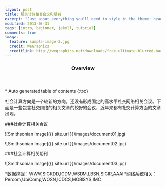 ```yaml
---
layout: post
title: 服务计算相关会议和期刊
excerpt: "Just about everything you'll need to style in the theme: headings, paragraphs, blockquotes, tables, code blocks, and more."
modified: 2013-05-31
tags: [intro, beginner, jekyll, tutorial]
comments: true
image:
  feature: sample-image-3.jpg
  credit: WeGraphics
  creditlink: http://wegraphics.net/downloads/free-ultimate-blurred-background-pack/
---
```


<section id="table-of-contents" class="toc">
  <header>
    <h3>Overview</h3>
  </header>
<div id="drawer" markdown="1">
*  Auto generated table of contents
{:toc}
</div>
</section><!-- /#table-of-contents -->

社会计算方向是一个较新的方向，还没有形成固定的高水平社交网络相关会议。下面是一些包含社交网络的相关文章的较好的会议，近年来都有社交计算方面的文章出现。

###社会计算相关会议

![Smithsonian Image]({{ site.url }}/images/document01.jpg)


![Smithsonian Image]({{ site.url }}/images/document02.jpg)


###社会计算相关期刊

![Smithsonian Image]({{ site.url }}/images/document03.jpg)


*数据挖掘：WWW,SIGKDD,ICDM,WSDM,LBSN,SIGIR,AAAI
*网络系统相关：Percom,UbiComp,WOSN,ICDCS,MOBISYS,IMC
